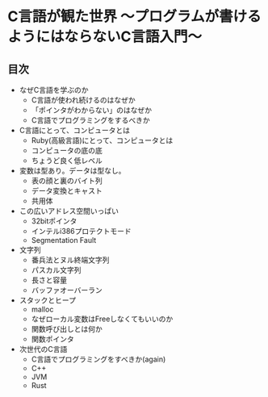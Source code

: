 # C言語が観た世界 〜プログラムが書けるようにはならないC言語入門〜

## 目次

* なぜC言語を学ぶのか
    * C言語が使われ続けるのはなぜか
    * 「ポインタがわからない」のはなぜか
    * C言語でプログラミングをするべきか
* C言語にとって、コンピュータとは
    * Ruby(高級言語)にとって、コンピュータとは
    * コンピュータの底の底
    * ちょうど良く低レベル
* 変数は型あり。データは型なし。
    * 表の顔と裏のバイト列
    * データ変換とキャスト
    * 共用体
* この広いアドレス空間いっぱい
    * 32bitポインタ
    * インテルi386プロテクトモード
    * Segmentation Fault
* 文字列
    * 番兵法とヌル終端文字列
    * パスカル文字列
    * 長さと容量
    * バッファオーバーラン
* スタックとヒープ
    * malloc
    * なぜローカル変数はFreeしなくてもいいのか
    * 関数呼び出しとは何か
    * 関数ポインタ
* 次世代のC言語
    * C言語でプログラミングをすべきか(again)
    * C++
    * JVM
    * Rust


